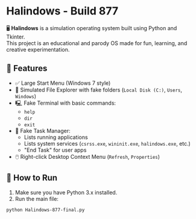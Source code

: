 # Halindows - Build 877

🖥️ **Halindows** is a simulation operating system built using Python and Tkinter.  
This project is an educational and parody OS made for fun, learning, and creative experimentation.

## 🧩 Features

- ✅ Large Start Menu (Windows 7 style)
- 📁 Simulated File Explorer with fake folders (`Local Disk (C:)`, `Users`, `Windows`)
- 🖳 Fake Terminal with basic commands:
  - `help`
  - `dir`
  - `exit`
- 🧠 Fake Task Manager:
  - Lists running applications
  - Lists system services (`csrss.exe`, `wininit.exe`, `halindows.exe`, etc.)
  - "End Task" for user apps
- 🖱️ Right-click Desktop Context Menu (`Refresh`, `Properties`)

## 🚀 How to Run

1. Make sure you have Python 3.x installed.
2. Run the main file:

```bash
python Halindows-877-final.py
